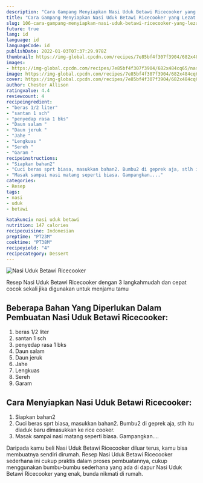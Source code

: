 ```yaml
---
description: "Cara Gampang Menyiapkan Nasi Uduk Betawi Ricecooker yang Lezat Sekali"
title: "Cara Gampang Menyiapkan Nasi Uduk Betawi Ricecooker yang Lezat Sekali"
slug: 106-cara-gampang-menyiapkan-nasi-uduk-betawi-ricecooker-yang-lezat-sekali
future: true
lang: id
language: id
languageCode: id
publishDate: 2022-01-03T07:37:29.978Z 
thumbnail: https://img-global.cpcdn.com/recipes/7e85bf4f307f3904/682x484cq65/nasi-uduk-betawi-ricecooker-foto-resep-utama.png
images:
- https://img-global.cpcdn.com/recipes/7e85bf4f307f3904/682x484cq65/nasi-uduk-betawi-ricecooker-foto-resep-utama.png
image: https://img-global.cpcdn.com/recipes/7e85bf4f307f3904/682x484cq65/nasi-uduk-betawi-ricecooker-foto-resep-utama.png
cover: https://img-global.cpcdn.com/recipes/7e85bf4f307f3904/682x484cq65/nasi-uduk-betawi-ricecooker-foto-resep-utama.png
author: Chester Allison
ratingvalue: 4.4
reviewcount: 4
recipeingredient:
- "beras 1/2 liter"
- "santan 1 sch"
- "penyedap rasa 1 bks"
- "Daun salam "
- "Daun jeruk "
- "Jahe "
- "Lengkuas "
- "Sereh "
- "Garam "
recipeinstructions:
- "Siapkan bahan2"
- "Cuci beras sprt biasa, masukkan bahan2. Bumbu2 di geprek aja, stlh itu diaduk baru dimasukkan ke rice cooker."
- "Masak sampai nasi matang seperti biasa. Gampangkan...."
categories:
- Resep
tags:
- nasi
- uduk
- betawi

katakunci: nasi uduk betawi 
nutrition: 147 calories
recipecuisine: Indonesian
preptime: "PT23M"
cooktime: "PT38M"
recipeyield: "4"
recipecategory: Dessert
---
```



![Nasi Uduk Betawi Ricecooker](https://img-global.cpcdn.com/recipes/7e85bf4f307f3904/682x484cq65/nasi-uduk-betawi-ricecooker-foto-resep-utama.png)

Resep Nasi Uduk Betawi Ricecooker    dengan 3 langkahmudah dan cepat cocok sekali jika digunakan untuk menjamu tamu

<!--inarticleads1-->

## Beberapa Bahan Yang Diperlukan Dalam Pembuatan Nasi Uduk Betawi Ricecooker:

1. beras 1/2 liter
1. santan 1 sch
1. penyedap rasa 1 bks
1. Daun salam 
1. Daun jeruk 
1. Jahe 
1. Lengkuas 
1. Sereh 
1. Garam 



<!--inarticleads2-->

## Cara Menyiapkan Nasi Uduk Betawi Ricecooker:

1. Siapkan bahan2
1. Cuci beras sprt biasa, masukkan bahan2. Bumbu2 di geprek aja, stlh itu diaduk baru dimasukkan ke rice cooker.
1. Masak sampai nasi matang seperti biasa. Gampangkan....




Daripada kamu beli  Nasi Uduk Betawi Ricecooker  diluar terus, kamu  bisa membuatnya sendiri dirumah. Resep  Nasi Uduk Betawi Ricecooker  sederhana ini cukup praktis dalam proses pembuatannya, cukup menggunakan bumbu-bumbu sederhana yang ada di dapur  Nasi Uduk Betawi Ricecooker  yang enak, bunda nikmati di rumah.
